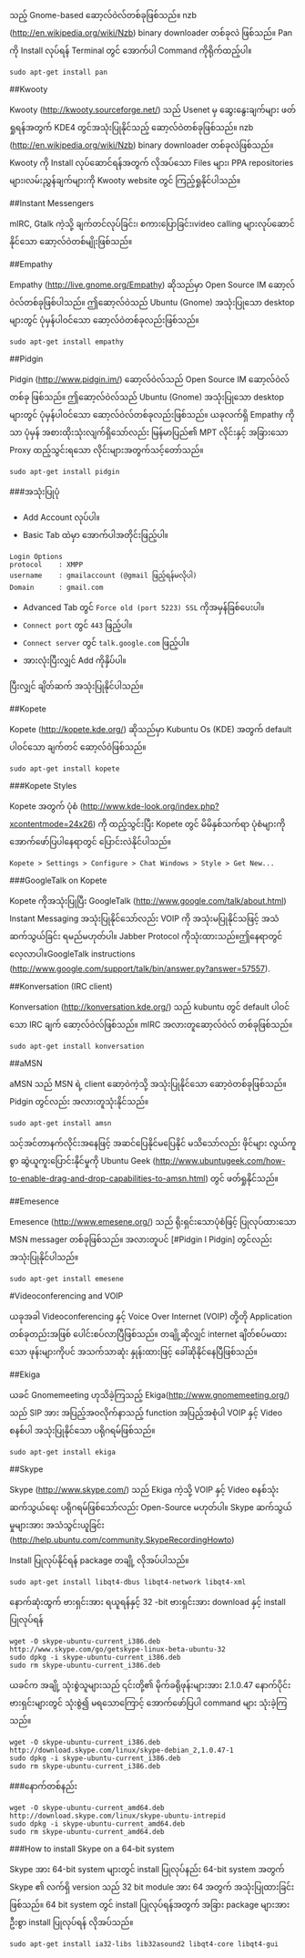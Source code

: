 သည့် Gnome-based ဆော့လ်ဝဲလ်တစ်ခုဖြစ်သည်။ nzb (http://en.wikipedia.org/wiki/Nzb) binary downloader တစ်ခုလဲ ဖြစ်သည်။ Pan ကို Install လုပ်ရန် Terminal တွင် အောက်ပါ Command ကိုရိုက်ထည့်ပါ။

    sudo apt-get install pan 

##Kwooty

Kwooty (http://kwooty.sourceforge.net/) သည် Usenet မှ ဆွေးနွေးချက်များ ဖတ်ရှုရန်အတွက် KDE4 တွင်အသုံးပြုနိုင်သည့် ဆော့လ်ဝဲတစ်ခုဖြစ်သည်။ nzb (http://en.wikipedia.org/wiki/Nzb) binary downloader တစ်ခုလဲဖြစ်သည်။ Kwooty ကို Install လုပ်ဆောင်ရန်အတွက် လိုအပ်သော Files များ၊ PPA repositories များ၊လမ်းညွှန်ချက်များကို Kwooty website တွင် ကြည့်ရှုနိုင်ပါသည်။

##Instant Messengers

mIRC, Gtalk ကဲ့သို့ ချက်တင်လုပ်ခြင်း၊ စကားပြောခြင်း၊video calling များလုပ်ဆောင်နိုင်သော
ဆော့လ်ဝဲတစ်မျိုးဖြစ်သည်။

##Empathy

Empathy (http://live.gnome.org/Empathy) ဆိုသည်မှာ Open Source IM ဆော့လ်ဝဲလ်တစ်ခုဖြစ်ပါသည်။ ဤဆော့လ်ဝဲသည် Ubuntu (Gnome) အသုံးပြုသော desktop များတွင် ပုံမှန်ပါဝင်သော ဆော့လ်ဝဲတစ်ခုလည်းဖြစ်သည်။

    sudo apt-get install empathy

##Pidgin

Pidgin (http://www.pidgin.im/) ဆော့လ်ဝဲလ်သည် Open Source IM ဆော့လ်ဝဲလ်တစ်ခု ဖြစ်သည်။ ဤဆော့လ်ဝဲလ်သည် Ubuntu (Gnome) အသုံးပြုသော desktop များတွင် ပုံမှန်ပါဝင်သော ဆော့လ်ဝဲလ်တစ်ခုလည်းဖြစ်သည်။ ယခုလက်ရှိ Empathy ကိုသာ ပုံမှန် အစားထိုးသုံးလျက်ရှိသော်လည်း မြန်မာပြည်၏ MPT လိုင်းနှင့် အခြားသော Proxy ထည့်သွင်းရသော လိုင်းများအတွက်သင့်တော်သည်။

    sudo apt-get install pidgin

###အသုံးပြုပုံ

- Add Account လုပ်ပါ။
- Basic Tab ထဲမှာ အောက်ပါအတိုင်းဖြည့်ပါ။

```
Login Options
protocol    : XMPP
username    : gmailaccount (@gmail ဖြည့်ရန်မလိုပါ)
Domain      : gmail.com
```

- Advanced Tab တွင် ```Force old (port 5223) SSL``` ကိုအမှန်ခြစ်ပေးပါ။
- ```Connect port``` တွင် ```443``` ဖြည့်ပါ။
- ```Connect server``` တွင် ```talk.google.com``` ဖြည့်ပါ။
- အားလုံးပြီးလျှင် Add ကိုနှိပ်ပါ။

ပြီးလျှင် ချိတ်ဆက် အသုံးပြုနိုင်ပါသည်။

##Kopete

Kopete (http://kopete.kde.org/) ဆိုသည်မှာ Kubuntu Os (KDE) အတွက် default ပါဝင်သော ချက်တင်
ဆော့လ်ဝဲဖြစ်သည်။

    sudo apt-get install kopete

###Kopete Styles

Kopete အတွက် ပုံစံ (http://www.kde-look.org/index.php?xcontentmode=24x26) ကို ထည့်သွင်းပြီး Kopete တွင် မိမိနှစ်သက်ရာ ပုံစံများကို အောက်ဖော်ပြပါနေရာတွင် ပြောင်းလဲနိုင်ပါသည်။

    Kopete > Settings > Configure > Chat Windows > Style > Get New...

###GoogleTalk on Kopete

Kopete ကိုအသုံးပြုပြီး GoogleTalk (http://www.google.com/talk/about.html) Instant Messaging အသုံးပြုနိုင်သော်လည်း VOIP ကို အသုံးမပြုနိုင်သဖြင့် အသံဆက်သွယ်ခြင်း ရမည်မဟုတ်ပါ။ Jabber Protocol ကိုသုံးထားသည်။ဤနေရာတွင်လေ့လာပါ။GoogleTalk instructions (http://www.google.com/support/talk/bin/answer.py?answer=57557).

##Konversation (IRC client)

Konversation (http://konversation.kde.org/) သည် kubuntu တွင် default ပါဝင်သော IRC ချက် ဆော့လ်ဝဲလ်ဖြစ်သည်။ mIRC အလားတူဆော့လ်ဝဲလ် တစ်ခုဖြစ်သည်။

    sudo apt-get install konversation

##aMSN

aMSN သည် MSN ရဲ့ client ဆော့ဝဲကဲ့သို့   အသုံးပြုနိုင်သော ဆော့ဝဲတစ်ခုဖြစ်သည်။ Pidgin တွင်လည်း အလားတူသုံးနိုင်သည်။

    sudo apt-get install amsn

သင့်အင်တာနက်လိုင်းအနေဖြင့် အဆင်ပြေနိုင်မပြေနိုင် မသိသော်လည်း ဖိုင်များ လွယ်ကူစွာ
ဆွဲယူကူးပြောင်းနိုင်မှုကို Ubuntu Geek (http://www.ubuntugeek.com/how-to-enable-drag-and-drop-capabilities-to-amsn.html) တွင် ဖတ်ရှုနိုင်သည်။

##Emesence

Emesence (http://www.emesene.org/) သည် ရိုးရှင်းသောပုံစံဖြင့် ပြုလုပ်ထားသော MSN messager တစ်ခုဖြစ်သည်။ အလားတူပင် [#Pidgin l Pidgin] တွင်လည်း အသုံးပြုနိုင်ပါသည်။

    sudo apt-get install emesene

#Videoconferencing and VOIP

ယခုအခါ Videoconferencing နှင့် Voice Over Internet (VOIP) တို့တို Application တစ်ခုတည်းအဖြစ်  ပေါင်းစပ်လာပြီဖြစ်သည်။ တချို့ဆိုလျှင် internet ချိတ်စပ်မထားသော ဖုန်းများကိုပင် အသက်သာဆုံး နှုန်းထားဖြင့် ခေါ်ဆိုနိုင်နေပြီဖြစ်သည်။ 

##Ekiga

ယခင် Gnomemeeting ဟုသိခဲ့ကြသည့် Ekiga(http://www.gnomemeeting.org/) သည် SIP အား အပြည့်အဝလိုက်နာသည့် function အပြည့်အစုံပါ VOIP နှင့် Video စနစ်ပါ အသုံးပြုနိုင်သော ပရိုဂရမ်ဖြစ်သည်။

    sudo apt-get install ekiga


##Skype

Skype (http://www.skype.com/) သည် Ekiga ကဲ့သို့ VOIP နှင့် Video စနစ်သုံး ဆက်သွယ်ရေး
ပရိုဂရမ်ဖြစ်သော်လည်း Open-Source မဟုတ်ပါ။ Skype ဆက်သွယ်မှုများအား အသံသွင်းယူခြင်း
(http://help.ubuntu.com/community.SkypeRecordingHowto)

Install ပြုလုပ်နိုင်ရန် package တချို့ လိုအပ်ပါသည်။

    sudo apt-get install libqt4-dbus libqt4-network libqt4-xml

နောက်ဆုံးထွက် ဗားရှင်းအား ရယူရန်နှင့် 32 -bit ဗားရှင်းအား download နှင့် install ပြုလုပ်ရန်

```
wget -O skype-ubuntu-current_i386.deb http://www.skype.com/go/getskype-linux-beta-ubuntu-32
sudo dpkg -i skype-ubuntu-current_i386.deb
sudo rm skype-ubuntu-current_i386.deb
```

ယခင်က အချို့ သုံးစွဲသူများသည် ၎င်းတို့၏ မိုက်ခရိုဖုန်းများအား 2.1.0.47 နောက်ပိုင်း ဗားရှင်းများတွင်     သုံးစွဲ၍ မရသောကြောင့် အောက်ဖော်ပြပါ command များ သုံးခဲ့ကြသည်။

```
wget -O skype-ubuntu-current_i386.deb http://download.skype.com/linux/skype-debian_2,1.0.47-1
sudo dpkg -i skype-ubuntu-current_i386.deb
sudo rm skype-ubuntu-current_i386.deb
```

###နောက်တစ်နည်း

```
wget -O skype-ubuntu-current_amd64.deb http://download.skype.com/linux/skype-ubuntu-intrepid
sudo dpkg -i skype-ubuntu-current_amd64.deb
sudo rm skype-ubuntu-current_amd64.deb
```

###How to install Skype on a 64-bit system

Skype အား 64-bit system များတွင် install ပြုလုပ်နည်း 64-bit system အတွက် Skype ၏ လက်ရှိ version သည် 32 bit module အား 64 အတွက် အသုံးပြုထားခြင်းဖြစ်သည်။ 64 bit system တွင် install ပြုလုပ်ရန်အတွက် အခြား package များအား ဦးစွာ install ပြုလုပ်ရန် လိုအပ်သည်။

```
sudo apt-get install ia32-libs lib32asound2 libqt4-core libqt4-gui
```
